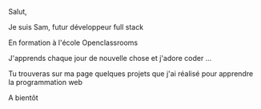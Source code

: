 Salut,

Je suis Sam, futur développeur full stack 

En formation à l'école Openclassrooms

J'apprends chaque jour de nouvelle chose et j'adore coder ...

Tu trouveras sur ma page quelques projets que j'ai réalisé pour apprendre la programmation web

A bientôt
